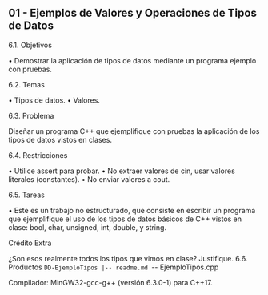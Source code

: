 ## 01 - Ejemplos de Valores y Operaciones de Tipos de Datos

6.1. Objetivos

• Demostrar la aplicación de tipos de datos mediante un programa ejemplo con pruebas.

6.2. Temas

• Tipos de datos.
• Valores.

6.3. Problema

Diseñar un programa C++ que ejemplifique con pruebas la aplicación de los tipos de datos vistos en clases.

6.4. Restricciones

• Utilice assert para probar.
• No extraer valores de cin, usar valores literales (constantes).
• No enviar valores a cout.

6.5. Tareas

• Este es un trabajo no estructurado, que consiste en escribir un programa que ejemplifique el uso de los tipos de datos básicos de C++ vistos en clase: bool, char, unsigned, int, double, y string.

Crédito Extra

¿Son esos realmente todos los tipos que vimos en clase?
Justifique.
6.6. Productos
`DD-EjemploTipos
 |-- readme.md
 `-- EjemploTipos.cpp

Compilador: MinGW32-gcc-g++ (versión 6.3.0-1) para C++17.
